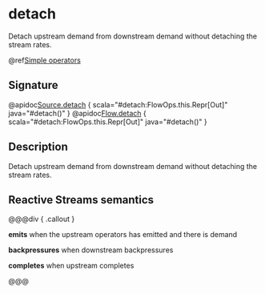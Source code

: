 # detach

Detach upstream demand from downstream demand without detaching the stream rates.

@ref[Simple operators](../index.md#simple-operators)

## Signature

@apidoc[Source.detach](Source) { scala="#detach:FlowOps.this.Repr[Out]" java="#detach()" }
@apidoc[Flow.detach](Flow) { scala="#detach:FlowOps.this.Repr[Out]" java="#detach()" }

## Description

Detach upstream demand from downstream demand without detaching the stream rates.

## Reactive Streams semantics

@@@div { .callout }

**emits** when the upstream operators has emitted and there is demand

**backpressures** when downstream backpressures

**completes** when upstream completes

@@@

